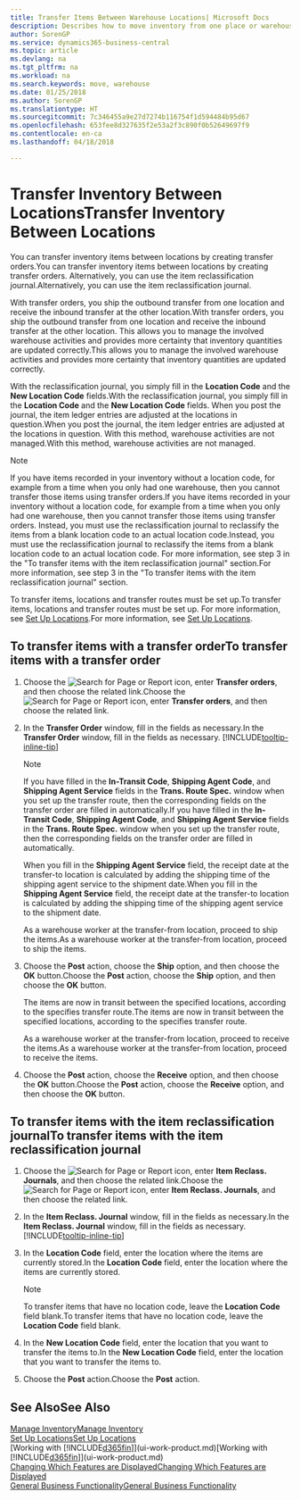 ```yaml
---
title: Transfer Items Between Warehouse Locations| Microsoft Docs
description: Describes how to move inventory from one place or warehouse to another, either with the reclassification journal or with transfer orders.
author: SorenGP
ms.service: dynamics365-business-central
ms.topic: article
ms.devlang: na
ms.tgt_pltfrm: na
ms.workload: na
ms.search.keywords: move, warehouse
ms.date: 01/25/2018
ms.author: SorenGP
ms.translationtype: HT
ms.sourcegitcommit: 7c346455a9e27d7274b116754f1d594484b95d67
ms.openlocfilehash: 653fee8d327635f2e53a2f3c890f0b52649697f9
ms.contentlocale: en-ca
ms.lasthandoff: 04/18/2018

---
```

# <a name="transfer-inventory-between-locations"></a><span data-ttu-id="5d9ec-103">Transfer Inventory Between Locations</span><span class="sxs-lookup"><span data-stu-id="5d9ec-103">Transfer Inventory Between Locations</span></span>
<span data-ttu-id="5d9ec-104">You can transfer inventory items between locations by creating transfer orders.</span><span class="sxs-lookup"><span data-stu-id="5d9ec-104">You can transfer inventory items between locations by creating transfer orders.</span></span> <span data-ttu-id="5d9ec-105">Alternatively, you can use the item reclassification journal.</span><span class="sxs-lookup"><span data-stu-id="5d9ec-105">Alternatively, you can use the item reclassification journal.</span></span>

<span data-ttu-id="5d9ec-106">With transfer orders, you ship the outbound transfer from one location and receive the inbound transfer at the other location.</span><span class="sxs-lookup"><span data-stu-id="5d9ec-106">With transfer orders, you ship the outbound transfer from one location and receive the inbound transfer at the other location.</span></span> <span data-ttu-id="5d9ec-107">This allows you to manage the involved warehouse activities and provides more certainty that inventory quantities are updated correctly.</span><span class="sxs-lookup"><span data-stu-id="5d9ec-107">This allows you to manage the involved warehouse activities and provides more certainty that inventory quantities are updated correctly.</span></span>

<span data-ttu-id="5d9ec-108">With the reclassification journal, you simply fill in the **Location Code** and the **New Location Code** fields.</span><span class="sxs-lookup"><span data-stu-id="5d9ec-108">With the reclassification journal, you simply fill in the **Location Code** and the **New Location Code** fields.</span></span> <span data-ttu-id="5d9ec-109">When you post the journal, the item ledger entries are adjusted at the locations in question.</span><span class="sxs-lookup"><span data-stu-id="5d9ec-109">When you post the journal, the item ledger entries are adjusted at the locations in question.</span></span> <span data-ttu-id="5d9ec-110">With this method, warehouse activities are not managed.</span><span class="sxs-lookup"><span data-stu-id="5d9ec-110">With this method, warehouse activities are not managed.</span></span>

> [!NOTE]  
>   <span data-ttu-id="5d9ec-111">If you have items recorded in your inventory without a location code, for example from a time when you only had one warehouse, then you cannot transfer those items using transfer orders.</span><span class="sxs-lookup"><span data-stu-id="5d9ec-111">If you have items recorded in your inventory without a location code, for example from a time when you only had one warehouse, then you cannot transfer those items using transfer orders.</span></span> <span data-ttu-id="5d9ec-112">Instead, you must use the reclassification journal to reclassify the items from a blank location code to an actual location code.</span><span class="sxs-lookup"><span data-stu-id="5d9ec-112">Instead, you must use the reclassification journal to reclassify the items from a blank location code to an actual location code.</span></span>  <span data-ttu-id="5d9ec-113">For more information, see step 3 in the "To transfer items with the item reclassification journal" section.</span><span class="sxs-lookup"><span data-stu-id="5d9ec-113">For more information, see step 3 in the "To transfer items with the item reclassification journal" section.</span></span>

<span data-ttu-id="5d9ec-114">To transfer items, locations and transfer routes must be set up.</span><span class="sxs-lookup"><span data-stu-id="5d9ec-114">To transfer items, locations and transfer routes must be set up.</span></span> <span data-ttu-id="5d9ec-115">For more information, see [Set Up Locations](inventory-how-setup-locations.md).</span><span class="sxs-lookup"><span data-stu-id="5d9ec-115">For more information, see [Set Up Locations](inventory-how-setup-locations.md).</span></span>

## <a name="to-transfer-items-with-a-transfer-order"></a><span data-ttu-id="5d9ec-116">To transfer items with a transfer order</span><span class="sxs-lookup"><span data-stu-id="5d9ec-116">To transfer items with a transfer order</span></span>
1. <span data-ttu-id="5d9ec-117">Choose the ![Search for Page or Report](media/ui-search/search_small.png "Search for Page or Report icon") icon, enter **Transfer orders**, and then choose the related link.</span><span class="sxs-lookup"><span data-stu-id="5d9ec-117">Choose the ![Search for Page or Report](media/ui-search/search_small.png "Search for Page or Report icon") icon, enter **Transfer orders**, and then choose the related link.</span></span>
2. <span data-ttu-id="5d9ec-118">In the **Transfer Order** window, fill in the fields as necessary.</span><span class="sxs-lookup"><span data-stu-id="5d9ec-118">In the **Transfer Order** window, fill in the fields as necessary.</span></span> [!INCLUDE[tooltip-inline-tip](includes/tooltip-inline-tip_md.md)]

    > [!NOTE]  
    >   <span data-ttu-id="5d9ec-119">If you have filled in the **In-Transit Code**, **Shipping Agent Code**, and **Shipping Agent Service** fields in the **Trans. Route Spec.** window when you set up the transfer route, then the corresponding fields on the transfer order are filled in automatically.</span><span class="sxs-lookup"><span data-stu-id="5d9ec-119">If you have filled in the **In-Transit Code**, **Shipping Agent Code**, and **Shipping Agent Service** fields in the **Trans. Route Spec.** window when you set up the transfer route, then the corresponding fields on the transfer order are filled in automatically.</span></span>

    <span data-ttu-id="5d9ec-120">When you fill in the **Shipping Agent Service** field, the receipt date at the transfer-to location is calculated by adding the shipping time of the shipping agent service to the shipment date.</span><span class="sxs-lookup"><span data-stu-id="5d9ec-120">When you fill in the **Shipping Agent Service** field, the receipt date at the transfer-to location is calculated by adding the shipping time of the shipping agent service to the shipment date.</span></span>

    <span data-ttu-id="5d9ec-121">As a warehouse worker at the transfer-from location, proceed to ship the items.</span><span class="sxs-lookup"><span data-stu-id="5d9ec-121">As a warehouse worker at the transfer-from location, proceed to ship the items.</span></span>
3. <span data-ttu-id="5d9ec-122">Choose the **Post** action, choose the **Ship** option, and then choose the **OK** button.</span><span class="sxs-lookup"><span data-stu-id="5d9ec-122">Choose the **Post** action, choose the **Ship** option, and then choose the **OK** button.</span></span>

    <span data-ttu-id="5d9ec-123">The items are now in transit between the specified locations, according to the specifies transfer route.</span><span class="sxs-lookup"><span data-stu-id="5d9ec-123">The items are now in transit between the specified locations, according to the specifies transfer route.</span></span>

    <span data-ttu-id="5d9ec-124">As a warehouse worker at the transfer-from location, proceed to receive the items.</span><span class="sxs-lookup"><span data-stu-id="5d9ec-124">As a warehouse worker at the transfer-from location, proceed to receive the items.</span></span>
4. <span data-ttu-id="5d9ec-125">Choose the **Post** action, choose the **Receive** option, and then choose the **OK** button.</span><span class="sxs-lookup"><span data-stu-id="5d9ec-125">Choose the **Post** action, choose the **Receive** option, and then choose the **OK** button.</span></span>

## <a name="to-transfer-items-with-the-item-reclassification-journal"></a><span data-ttu-id="5d9ec-126">To transfer items with the item reclassification journal</span><span class="sxs-lookup"><span data-stu-id="5d9ec-126">To transfer items with the item reclassification journal</span></span>
1. <span data-ttu-id="5d9ec-127">Choose the ![Search for Page or Report](media/ui-search/search_small.png "Search for Page or Report icon") icon, enter **Item Reclass. Journals**, and then choose the related link.</span><span class="sxs-lookup"><span data-stu-id="5d9ec-127">Choose the ![Search for Page or Report](media/ui-search/search_small.png "Search for Page or Report icon") icon, enter **Item Reclass. Journals**, and then choose the related link.</span></span>
2. <span data-ttu-id="5d9ec-128">In the **Item Reclass. Journal** window, fill in the fields as necessary.</span><span class="sxs-lookup"><span data-stu-id="5d9ec-128">In the **Item Reclass. Journal** window, fill in the fields as necessary.</span></span> [!INCLUDE[tooltip-inline-tip](includes/tooltip-inline-tip_md.md)]
3. <span data-ttu-id="5d9ec-129">In the **Location Code** field, enter the location where the items are currently stored.</span><span class="sxs-lookup"><span data-stu-id="5d9ec-129">In the **Location Code** field, enter the location where the items are currently stored.</span></span>

    > [!NOTE]  
    >   <span data-ttu-id="5d9ec-130">To transfer items that have no location code, leave the **Location Code** field blank.</span><span class="sxs-lookup"><span data-stu-id="5d9ec-130">To transfer items that have no location code, leave the **Location Code** field blank.</span></span>
4. <span data-ttu-id="5d9ec-131">In the **New Location Code** field, enter the location that you want to transfer the items to.</span><span class="sxs-lookup"><span data-stu-id="5d9ec-131">In the **New Location Code** field, enter the location that you want to transfer the items to.</span></span>
5. <span data-ttu-id="5d9ec-132">Choose the **Post** action.</span><span class="sxs-lookup"><span data-stu-id="5d9ec-132">Choose the **Post** action.</span></span>

## <a name="see-also"></a><span data-ttu-id="5d9ec-133">See Also</span><span class="sxs-lookup"><span data-stu-id="5d9ec-133">See Also</span></span>
[<span data-ttu-id="5d9ec-134">Manage Inventory</span><span class="sxs-lookup"><span data-stu-id="5d9ec-134">Manage Inventory</span></span>](inventory-manage-inventory.md)  
[<span data-ttu-id="5d9ec-135">Set Up Locations</span><span class="sxs-lookup"><span data-stu-id="5d9ec-135">Set Up Locations</span></span>](inventory-how-setup-locations.md)  
<span data-ttu-id="5d9ec-136">[Working with [!INCLUDE[d365fin](includes/d365fin_md.md)]](ui-work-product.md)</span><span class="sxs-lookup"><span data-stu-id="5d9ec-136">[Working with [!INCLUDE[d365fin](includes/d365fin_md.md)]](ui-work-product.md)</span></span>  
[<span data-ttu-id="5d9ec-137">Changing Which Features are Displayed</span><span class="sxs-lookup"><span data-stu-id="5d9ec-137">Changing Which Features are Displayed</span></span>](ui-experiences.md)  
[<span data-ttu-id="5d9ec-138">General Business Functionality</span><span class="sxs-lookup"><span data-stu-id="5d9ec-138">General Business Functionality</span></span>](ui-across-business-areas.md)

